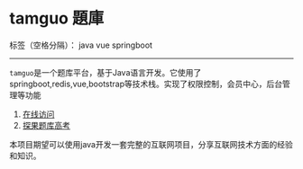 # tamguo 題庫

标签（空格分隔）： java vue springboot


---

`tamguo`是一个题库平台，基于Java语言开发。它使用了springboot,redis,vue,bootstrap等技术栈。实现了权限控制，会员中心，后台管理等功能

 1. [在线访问][1]
 2. [探果题库高考][2]

本项目期望可以使用java开发一套完整的互联网项目，分享互联网技术方面的经验和知识。


  [1]: http://www.tamguo.com
  [2]: http://www.tamguo.com/subject/gaokao.html
